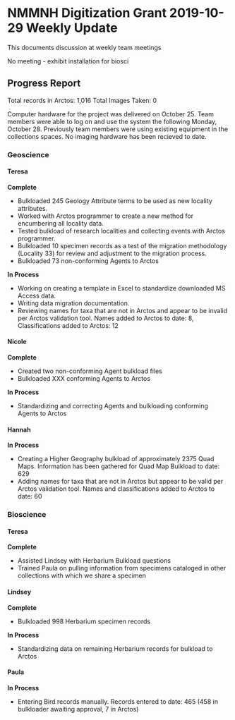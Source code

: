 # NMMNH Digitization Grant 2019-10-29 Weekly Update

This documents discussion at weekly team meetings

No meeting - exhibit installation for biosci

## Progress Report

Total records in Arctos: 1,016
Total Images Taken: 0

Computer hardware for the project was delivered on October 25. Team members were able to log on and use the system the following Monday, October 28. Previously team members were using existing equipment in the collections spaces. No imaging hardware has been recieved to date.

### Geoscience
#### Teresa
**Complete**
 - Bulkloaded 245 Geology Attribute terms to be used as new locality attributes.
 - Worked with Arctos programmer to create a new method for encumbering all locality data.
 - Tested bulkload of research localities and collecting events with Arctos programmer.
 - Bulkloaded 10 specimen records as a test of the migration methodology (Locality 33) for review and adjustment to the migration process.
 - Bulkloaded 73 non-conforming Agents to Arctos 

**In Process**
 - Working on creating a template in Excel to standardize downloaded MS Access data.
 - Writing data migration documentation.
 - Reviewing names for taxa that are not in Arctos and appear to be invalid per Arctos validation tool. Names added to Arctos to date: 8, Classifications added to Arctos: 12
 
#### Nicole
**Complete**
 - Created two non-conforming Agent bulkload files
 - Bulkloaded XXX conforming Agents to Arctos 

**In Process**
 - Standardizing and correcting Agents and bulkloading conforming Agents to Arctos

#### Hannah
**In Process**
 - Creating a Higher Geography bulkload of approximately 2375 Quad Maps. Information has been gathered for Quad Map Bulkload to date: 629
 - Adding names for taxa that are not in Arctos but appear to be valid per Arctos validation tool. Names and classifications added to Arctos to date: 60
 
### Bioscience
#### Teresa
**Complete**
 - Assisted Lindsey with Herbarium Bulkload questions
 - Trained Paula on pulling information from specimens cataloged in other collections with which we share a specimen
 
#### Lindsey
**Complete**
 - Bulkloaded 998 Herbarium specimen records 

**In Process**
 - Standardizing data on remaining Herbarium records for bulkload to Arctos

#### Paula
**In Process**
 - Entering Bird records manually. Records entered to date: 465 (458 in bulkloader awaiting approval, 7 in Arctos)
